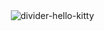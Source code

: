 

ㅤㅤㅤㅤㅤㅤㅤㅤ ㅤㅤㅤㅤ![divider-hello-kitty](https://github.com/user-attachments/assets/4a279be4-f2cb-40f7-9b76-03d42b5694e2)
